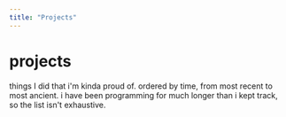 ```yaml
---
title: "Projects"
---
```


# projects

things I did that i'm kinda proud of. ordered by time, from most recent to most ancient. i have been programming for much longer than i kept track, so the list isn't exhaustive.
